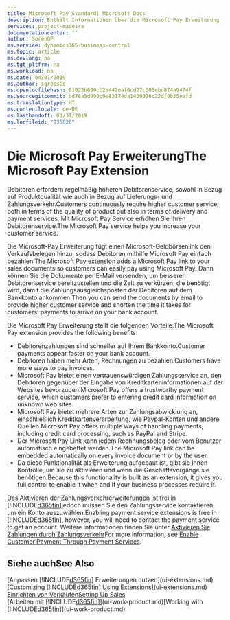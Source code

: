 ```yaml
---
title: Microsoft Pay Standard| Microsoft Docs
description: Enthält Informationen über die Microsoft Pay Erweiterung
services: project-madeira
documentationcenter: ''
author: SorenGP
ms.service: dynamics365-business-central
ms.topic: article
ms.devlang: na
ms.tgt_pltfrm: na
ms.workload: na
ms.date: 04/01/2019
ms.author: sgroespe
ms.openlocfilehash: 61022b690cb2a442eaf6cd27c305ebd874a9474f
ms.sourcegitcommit: bd78a5d990c9e83174da1409076c22df8b35eafd
ms.translationtype: HT
ms.contentlocale: de-DE
ms.lasthandoff: 03/31/2019
ms.locfileid: "935826"
---
```

# <a name="the-microsoft-pay-extension"></a><span data-ttu-id="e26e5-103">Die Microsoft Pay Erweiterung</span><span class="sxs-lookup"><span data-stu-id="e26e5-103">The Microsoft Pay Extension</span></span>
<span data-ttu-id="e26e5-104">Debitoren erfordern regelmäßig höheren Debitorenservice, sowohl in Bezug auf Produktqualität wie auch in Bezug auf Lieferungs- und Zahlungsverkehr.</span><span class="sxs-lookup"><span data-stu-id="e26e5-104">Customers continuously require higher customer service, both in terms of the quality of product but also in terms of delivery and payment services.</span></span> <span data-ttu-id="e26e5-105">Mit Microsoft Pay Service erhöhen Sie Ihren Debitorenservice.</span><span class="sxs-lookup"><span data-stu-id="e26e5-105">The Microsoft Pay service helps you increase your customer service.</span></span>

<span data-ttu-id="e26e5-106">Die Microsoft-Pay Erweiterung fügt einen Microsoft-Geldbörsenlink den Verkaufsbelegen hinzu, sodass Debitoren mithilfe Microsoft Pay einfach bezahlen.</span><span class="sxs-lookup"><span data-stu-id="e26e5-106">The Microsoft Pay extension adds a Microsoft Pay link to your sales documents so customers can easily pay using Microsoft Pay.</span></span> <span data-ttu-id="e26e5-107">Dann können Sie die Dokumente per E-Mail versenden, um besseren Debitorenservice bereitzustellen und die Zeit zu verkürzen, die benötigt wird, damit die Zahlungsausgleichsposten der Debitoren auf dem Bankkonto ankommen.</span><span class="sxs-lookup"><span data-stu-id="e26e5-107">Then you can send the documents by email to provide higher customer service and shorten the time it takes for customers’ payments to arrive on your bank account.</span></span>

<span data-ttu-id="e26e5-108">Die Microsoft Pay Erweiterung stellt die folgenden Vorteile:</span><span class="sxs-lookup"><span data-stu-id="e26e5-108">The Microsoft Pay extension provides the following benefits:</span></span>
- <span data-ttu-id="e26e5-109">Debitorenzahlungen sind schneller auf Ihrem Bankkonto.</span><span class="sxs-lookup"><span data-stu-id="e26e5-109">Customer payments appear faster on your bank account.</span></span>
- <span data-ttu-id="e26e5-110">Debitoren haben mehr Arten, Rechnungen zu bezahlen.</span><span class="sxs-lookup"><span data-stu-id="e26e5-110">Customers have more ways to pay invoices.</span></span>
- <span data-ttu-id="e26e5-111">Microsoft Pay bietet einen vertrauenswürdigen Zahlungsservice an, den Debitoren gegenüber der Eingabe von Kreditkarteninformationen auf der Websites bevorzugen.</span><span class="sxs-lookup"><span data-stu-id="e26e5-111">Microsoft Pay offers a trustworthy payment service, which customers prefer to entering credit card information on unknown web sites.</span></span>
- <span data-ttu-id="e26e5-112">Microsoft Pay bietet mehrere Arten zur Zahlungsabwicklung an, einschließlich Kreditkartenverarbeitung, wie Paypal-Konten und andere Quellen.</span><span class="sxs-lookup"><span data-stu-id="e26e5-112">Microsoft Pay offers multiple ways of handling payments, including credit card processing, such as PayPal and Stripe.</span></span>
- <span data-ttu-id="e26e5-113">Der Microsoft Pay Link kann jedem Rechnungsbeleg oder vom Benutzer automatisch eingebettet werden.</span><span class="sxs-lookup"><span data-stu-id="e26e5-113">The Microsoft Pay link can be embedded automatically on every invoice document or by the user.</span></span>
- <span data-ttu-id="e26e5-114">Da diese Funktionalität als Erweiterung aufgebaut ist, gibt sie Ihnen Kontrolle, um sie zu aktivieren und wenn die Geschäftsvorgänge sie benötigen.</span><span class="sxs-lookup"><span data-stu-id="e26e5-114">Because this functionality is built as an extension, it gives you full control to enable it when and if your business processes require it.</span></span>

<span data-ttu-id="e26e5-115">Das Aktivieren der Zahlungsverkehrerweiterungen ist frei in [!INCLUDE[d365fin](includes/d365fin_md.md)]jedoch müssen Sie den Zahlungsservice kontaktieren, um ein Konto auszuwählen.</span><span class="sxs-lookup"><span data-stu-id="e26e5-115">Enabling payment service extensions is free in [!INCLUDE[d365fin](includes/d365fin_md.md)], however, you will need to contact the payment service to get an account.</span></span> <span data-ttu-id="e26e5-116">Weitere Informationen finden Sie unter [Aktivieren Sie Zahlungen durch Zahlungsverkehr](sales-how-enable-payment-service-extensions.md)</span><span class="sxs-lookup"><span data-stu-id="e26e5-116">For more information, see [Enable Customer Payment Through Payment Services](sales-how-enable-payment-service-extensions.md).</span></span>

## <a name="see-also"></a><span data-ttu-id="e26e5-117">Siehe auch</span><span class="sxs-lookup"><span data-stu-id="e26e5-117">See Also</span></span>
<span data-ttu-id="e26e5-118">[Anpassen [!INCLUDE[d365fin](includes/d365fin_md.md)] Erweiterungen nutzen](ui-extensions.md)</span><span class="sxs-lookup"><span data-stu-id="e26e5-118">[Customizing [!INCLUDE[d365fin](includes/d365fin_md.md)] Using Extensions](ui-extensions.md)</span></span>  
[<span data-ttu-id="e26e5-119">Einrichten von Verkäufen</span><span class="sxs-lookup"><span data-stu-id="e26e5-119">Setting Up Sales</span></span>](sales-setup-sales.md)  
<span data-ttu-id="e26e5-120">[Arbeiten mit [!INCLUDE[d365fin](includes/d365fin_md.md)]](ui-work-product.md)</span><span class="sxs-lookup"><span data-stu-id="e26e5-120">[Working with [!INCLUDE[d365fin](includes/d365fin_md.md)]](ui-work-product.md)</span></span>
